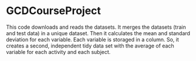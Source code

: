# GCDCourseProject
This code downloads and reads the datasets.
It merges the datasets (train and test data) in a unique dataset.
Then it calculates the mean and standard deviation for each variable.
Each variable is storaged in a column.
So, it creates a second, independent tidy data set with the average of each variable for each activity and each subject.
